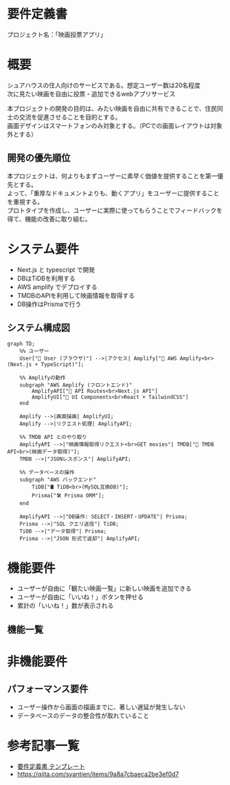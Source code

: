 # 要件定義書

プロジェクト名：「映画投票アプリ」

# 概要

シュアハウスの住人向けのサービスである。想定ユーザー数は20名程度    
次に見たい映画を自由に投票・追加できるwebアプリサービス

本プロジェクトの開発の目的は、みたい映画を自由に共有できることで、住民同士の交流を促進させることを目的とする。  
画面デザインはスマートフォンのみ対象とする。（PCでの画面レイアウトは対象外とする）

## 開発の優先順位

本プロジェクトは、何よりもまずユーザーに素早く価値を提供することを第一優先とする。  
よって、「重厚なドキュメントよりも、動くアプリ」をユーザーに提供することを重視する。  
プロトタイプを作成し、ユーザーに実際に使ってもらうことでフィードバックを得て、機能の改善に取り組む。

# システム要件

- Next.js と typescript で開発
- DBはTiDBを利用する
- AWS amplify でデプロイする
- TMDBのAPIを利用して映画情報を取得する
- DB操作はPrismaで行う

## システム構成図

```mermaid
graph TD;
    %% ユーザー
    User["👤 User (ブラウザ)"] -->|アクセス| Amplify["🚀 AWS Amplify<br>(Next.js + TypeScript)"];

    %% Amplifyの動作
    subgraph "AWS Amplify (フロントエンド)"
        AmplifyAPI["📡 API Routes<br>Next.js API"] 
        AmplifyUI["🎨 UI Components<br>React + TailwindCSS"]
    end
    
    Amplify -->|画面描画| AmplifyUI;
    Amplify -->|リクエスト処理| AmplifyAPI;

    %% TMDB API とのやり取り
    AmplifyAPI -->|"映画情報取得リクエスト<br>GET movies"| TMDB["🎥 TMDB API<br>(映画データ取得)"];
    TMDB -->|"JSONレスポンス"| AmplifyAPI;

    %% データベースの操作
    subgraph "AWS バックエンド"
        TiDB["🛢 TiDB<br>(MySQL互換DB)"];
        Prisma["🛠 Prisma ORM"];
    end
    
    AmplifyAPI -->|"DB操作: SELECT・INSERT・UPDATE"| Prisma;
    Prisma -->|"SQL クエリ送信"| TiDB;
    TiDB -->|"データ取得"| Prisma;
    Prisma -->|"JSON 形式で返却"| AmplifyAPI;
```

# 機能要件
- ユーザーが自由に「観たい映画一覧」に新しい映画を追加できる
- ユーザーが自由に「いいね！」ボタンを押せる
- 累計の「いいね！」数が表示される

## 機能一覧


# 非機能要件

## パフォーマンス要件
- ユーザー操作から画面の描画までに、著しい遅延が発生しない
- データベースのデータの整合性が取れていること

# 参考記事一覧
- [要件定義書 テンプレート](https://notepm.jp/template/requirement-definition)
- https://qiita.com/syantien/items/9a8a7cbaeca2be3ef0d7
